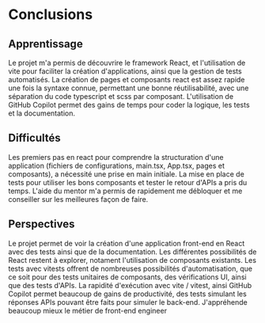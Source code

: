 # Conclusions

## Apprentissage

Le projet m'a permis de découvrire le framework React, et l'utilisation de vite pour faciliter la création d'applications, ainsi que la gestion de tests automatisés.
La création de pages et composants react est assez rapide une fois la syntaxe connue, permettant une bonne réutilisabilité, avec une séparation du code typescript et scss par composant.
L'utilisation de GitHub Copilot permet des gains de temps pour coder la logique, les tests et la documentation.

## Difficultés

Les premiers pas en react pour comprendre la structuration d'une application (fichiers de configurations, main.tsx, App.tsx, pages et composants), a nécessité une prise en main initiale.
La mise en place de tests pour utiliser les bons composants et tester le retour d'APIs a pris du temps.
L'aide du mentor m'a permis de rapidement me débloquer et me conseiller sur les meilleures façon de faire.

## Perspectives

Le projet permet de voir la création d'une application front-end en React avec des tests ainsi que de la documentation.
Les différentes possibilités de React restent à explorer, notament l'utilisation de composants existants.
Les tests avec vitests offrent de nombreuses possibilités d'automatisation, que ce soit pour des tests unitaires de composants, des vérifications UI, ainsi que des tests d'APIs.
La rapidité d'exécution avec vite / vitest, ainsi GitHub Copilot permet beaucoup de gains de productivité, des tests simulant les réponses APIs pouvant être faits pour simuler le back-end.
J'appréhende beaucoup mieux le métier de front-end engineer
